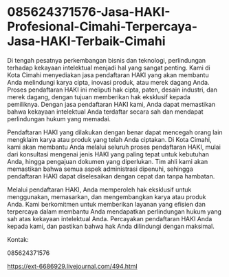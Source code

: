 # 085624371576-Jasa-HAKI-Profesional-Cimahi-Terpercaya-Jasa-HAKI-Terbaik-Cimahi
Di tengah pesatnya perkembangan bisnis dan teknologi, perlindungan terhadap kekayaan intelektual menjadi hal yang sangat penting. Kami di Kota Cimahi menyediakan jasa pendaftaran HAKI yang akan membantu Anda melindungi karya cipta, inovasi produk, atau merek dagang Anda. Proses pendaftaran HAKI ini meliputi hak cipta, paten, desain industri, dan merek dagang, dengan tujuan memberikan hak eksklusif kepada pemiliknya. Dengan jasa pendaftaran HAKI kami, Anda dapat memastikan bahwa kekayaan intelektual Anda terdaftar secara sah dan mendapat perlindungan hukum yang memadai.

Pendaftaran HAKI yang dilakukan dengan benar dapat mencegah orang lain mengklaim karya atau produk yang telah Anda ciptakan. Di Kota Cimahi, kami akan membantu Anda melalui seluruh proses pendaftaran HAKI, mulai dari konsultasi mengenai jenis HAKI yang paling tepat untuk kebutuhan Anda, hingga pengajuan dokumen yang diperlukan. Tim ahli kami akan memastikan bahwa semua aspek administrasi dipenuhi, sehingga pendaftaran HAKI dapat diselesaikan dengan cepat dan tanpa hambatan.

Melalui pendaftaran HAKI, Anda memperoleh hak eksklusif untuk menggunakan, memasarkan, dan mengembangkan karya atau produk Anda. Kami berkomitmen untuk memberikan layanan yang efisien dan terpercaya dalam membantu Anda mendapatkan perlindungan hukum yang sah atas kekayaan intelektual Anda. Percayakan pendaftaran HAKI Anda kepada kami, dan pastikan bahwa hak Anda dilindungi dengan maksimal.

Kontak:

085624371576

https://ext-6686929.livejournal.com/494.html
